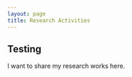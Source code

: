 ```yaml
---
layout: page
title: Research Activities
---
```


## Testing
I want to share my research works here. 
